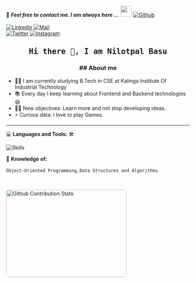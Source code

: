 <!--

## Complete list of github markdown emoji markup
https://gist.github.com/rxaviers/7360908

## technologies Icons 
https://simpleicons.org/

-->
📝 ***Feel free to contact me. I am always here ...*** <img src="https://media.giphy.com/media/WUlplcMpOCEmTGBtBW/giphy.gif" width="30">  [![Github](https://img.shields.io/github/followers/nilotpal-basu?label=Follow%20Me&style=social)](https://github.com/nilotpal-basu)
<br>
<br>
[![Linkedin](https://img.shields.io/badge/LinkedIn-Nilotpal%20Basu-blue?logo=Linkedin&logoColor=blue&labelColor=black)](https://www.linkedin.com/in/nilotpal-basu-159440260/)
[![Mail](https://img.shields.io/badge/Gmail-nilotpalbasu04@gmail.com-blue?logo=Gmail&logoColor=blue&labelColor=black)](mailto:nilotpalbasu04@gmail.com)
<br>
[![Twitter](https://img.shields.io/badge/Twitter-Nilotpal%20Basu-gray?logo=codepen&logoColor=white&labelColor=black)](https://twitter.com/NilotpalBasu7)
[![Instagram](https://img.shields.io/badge/Instagarm-Nilotpal%20Basu-gray?logo=codesandbox&logoColor=white&labelColor=black)](https://www.instagram.com/nilotpal_basu/)


<h2 align='center'><samp><strong>Hi there 👋, I am Nilotpal Basu</strong></samp></h2>
<h3 align='center'><strong>## About me</strong></h3>

- 👨‍💻 I am currently studying B.Tech in CSE at Kalinga Institute Of Industrial Technology
- 📚 Every day I keep learning about Frontend and Backend technologies 😅
- 💪🏼 New objectives: Learn more and not stop developing ideas.
- ⚡ Curious data: I love to play Games.

---
 




💻 **Languages and Tools:** 🛠️<br>

  <img src="https://skillicons.dev/icons?i=linux,c,cpp,python,github,discord" alt="Skills">


🧐 **Knowledge of:**<br>

 `Object-Oriented Programming`, `Data Structures and Algorithms`.


</br>
<p style="display: flex; justify-contect: space-between;">
<img style="border-radius: 5px; margin-bottom: 5px" alt="Github Contribution Stats" width="330px" height="240px" src="https://github-contribution-stats.vercel.app/api/?username=nilotpal-basu" />


</p>
